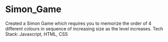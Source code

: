 # Simon_Game
Created a Simon Game which requires you to memorize the order of 4 different colours in sequence of increasing size as the level increases.
Tech Stack: Javascript, HTML, CSS
